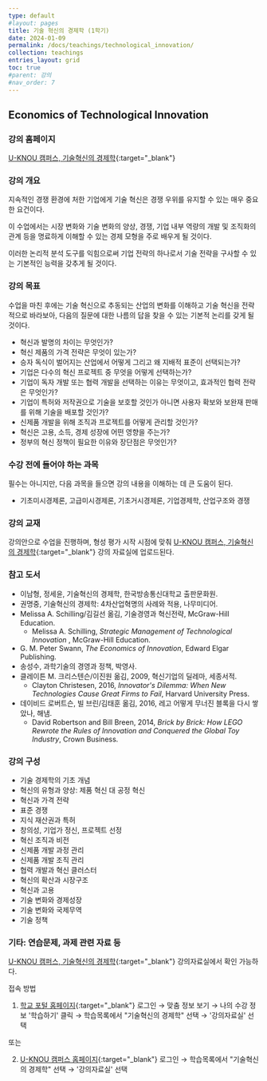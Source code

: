 ```yaml
---
type: default
#layout: pages
title: 기술 혁신의 경제학 (1학기)
date: 2024-01-09
permalink: /docs/teachings/technological_innovation/
collection: teachings
entries_layout: grid
toc: true
#parent: 강의
#nav_order: 7
---
```


## Economics of Technological Innovation

<!-- ### 상세 강의 계획서

2025년 1학기 강의 계획서: [다운로드]( https://drive.google.com/file/d/1w5Y3qUKsGRvBfcaDStKyp-2HHs2JJcUB/view?usp=share_link){:target="_blank"}

2025년 1학기 오리엔테이션 동영상: [클릭](https://youtu.be/PB3JYrQFvuc){:target="_blank"} -->

### 강의 홈페이지

[U-KNOU 캠퍼스, 기술혁신의 경제학](https://ucampus.knou.ac.kr/ekp/user/course/initUCRCourse.sdo?sbjtId=KNOU1962001&cntsId=KNOU1962){:target="_blank"}


### 강의 개요

지속적인 경쟁 환경에 처한 기업에게 기술 혁신은 경쟁 우위를 유지할 수 있는 매우 중요한 요건이다. 

이 수업에서는 시장 변화와 기술 변화의 양상, 경쟁, 기업 내부 역량의 개발 및 조직화의 관계 등을 명료하게 이해할 수 있는 경제 모형을 주로 배우게 될 것이다.

이러한 논리적 분석 도구를 익힘으로써 기업 전략의 하나로서 기술 전략을 구사할 수 있는 기본적인 능력을 갖추게 될 것이다.

### 강의 목표

수업을 마친 후에는 기술 혁신으로 추동되는 산업의 변화를 이해하고 기술 혁신을 전략적으로 바라보아, 다음의 질문에 대한 나름의 답을 찾을 수 있는 기본적 논리를 갖게 될 것이다.

- 혁신과 발명의 차이는 무엇인가?
- 혁신 제품의 가격 전략은 무엇이 있는가?
- 승자 독식이 벌어지는 산업에서 어떻게 그리고 왜 지배적 표준이 선택되는가?
- 기업은 다수의 혁신 프로젝트 중 무엇을 어떻게 선택하는가?
- 기업이 독자 개발 또는 협력 개발을 선택하는 이유는 무엇이고, 효과적인 협력 전략은 무엇인가?
- 기업이 특허와 저작권으로 기술을 보호할 것인가 아니면 사용자 확보와 보완재 판매를 위해 기술을 배포할 것인가?
- 신제품 개발을 위해 조직과 프로젝트를 어떻게 관리할 것인가?
- 혁신은 고용, 소득, 경제 성장에 어떤 영향을 주는가?
- 정부의 혁신 정책이 필요한 이유와 장단점은 무엇인가?



### 수강 전에 들어야 하는 과목

필수는 아니지만, 다음 과목을 들으면 강의 내용을 이해하는 데 큰 도움이 된다.

- 기초미시경제론, 고급미시경제론, 기초거시경제론, 기업경제학, 산업구조와 경쟁


### 강의 교재

강의안으로 수업을 진행하며, 형성 평가 시작 시점에 맞춰 [U-KNOU 캠퍼스, 기술혁신의 경제학](https://ucampus.knou.ac.kr/ekp/user/course/initUCRCourse.sdo?sbjtId=KNOU1962001&cntsId=KNOU1962){:target="_blank"} 강의 자료실에 업로드된다.


### 참고 도서

- 이남형, 정세윤, 기술혁신의 경제학, 한국방송통신대학교 출판문화원.
- 권명중, 기술혁신의 경제학: 4차산업혁명의 사례와 적용, 나무미디어.
- Melissa A. Schilling/김길선 옮김, 기술경영과 혁신전략, McGraw-Hill Education.
  * Melissa A. Schilling, <em> Strategic Management of Technological Innovation </em>, McGraw-Hill Education.
- G. M. Peter Swann, <em>The Economics of Innovation</em>, Edward Elgar Publishing.
- 송성수, 과학기술의 경영과 정책, 박영사.
- 클레이튼 M. 크리스텐슨/이진원 옮김, 2009, 혁신기업의 딜레마, 세종서적. 
  * Clayton Christesen, 2016, <em>Innovator's Dilemma: When New Technologies Cause Great Firms to Fail</em>, Harvard University Press.
 - 데이비드 로버트슨, 빌 브린/김태훈 옮김, 2016, 레고 어떻게 무너진 블록을 다시 쌓았나, 해냄. 
   * David Robertson and Bill Breen, 2014, <em>Brick by Brick: How LEGO Rewrote the Rules of Innovation and Conquered the Global Toy Industry</em>, Crown Business.

### 강의 구성

- 기술 경제학의 기초 개념
- 혁신의 유형과 양상: 제품 혁신 대 공정 혁신
- 혁신과 가격 전략
- 표준 경쟁
- 지식 재산권과 특허
- 창의성, 기업가 정신, 프로젝트 선정
- 혁신 조직과 비전
- 신제품 개발 과정 관리
- 신제품 개발 조직 관리
- 협력 개발과 혁신 클러스터
- 혁신의 확산과 시장구조
- 혁신과 고용
- 기술 변화와 경제성장
- 기술 변화와 국제무역
- 기술 정책

### 기타: 연습문제, 과제 관련 자료 등
[U-KNOU 캠퍼스, 기술혁신의 경제학](https://ucampus.knou.ac.kr/ekp/user/course/initUCRCourse.sdo?sbjtId=KNOU1962001&cntsId=KNOU1962){:target="_blank"} 강의자료실에서 확인 가능하다.

접속 방법

1. [학교 포털 홈페이지](https://www.knou.ac.kr){:target="_blank"} 로그인 
→ 맞춤 정보 보기 
→ 나의 수강 정보 '학습하기' 클릭 
→ 학습목록에서 "기술혁신의 경제학" 선택 
→ '강의자료실' 선택 

또는

2. [U-KNOU 캠퍼스 홈페이지](https://ucampus.knou.ac.kr/){:target="_blank"} 로그인 
→ 학습목록에서 "기술혁신의 경제학" 선택
→  '강의자료실' 선택
